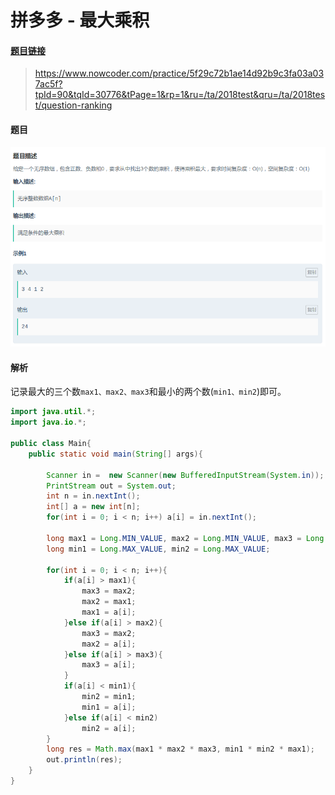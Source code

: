 # 拼多多 - 最大乘积

#### [题目链接](https://www.nowcoder.com/practice/5f29c72b1ae14d92b9c3fa03a037ac5f?tpId=90&tqId=30776&tPage=1&rp=1&ru=/ta/2018test&qru=/ta/2018test/question-ranking)

> https://www.nowcoder.com/practice/5f29c72b1ae14d92b9c3fa03a037ac5f?tpId=90&tqId=30776&tPage=1&rp=1&ru=/ta/2018test&qru=/ta/2018test/question-ranking

#### 题目

![pingduoduo_01.png](images/pingduoduo_01.png)

#### 解析

记录最大的三个数`max1、max2、max3`和最小的两个数(`min1、min2`)即可。

```java
import java.util.*;
import java.io.*;

public class Main{
    public static void main(String[] args){

        Scanner in =  new Scanner(new BufferedInputStream(System.in));
        PrintStream out = System.out;
        int n = in.nextInt();
        int[] a = new int[n];
        for(int i = 0; i < n; i++) a[i] = in.nextInt();

        long max1 = Long.MIN_VALUE, max2 = Long.MIN_VALUE, max3 = Long.MIN_VALUE;
        long min1 = Long.MAX_VALUE, min2 = Long.MAX_VALUE;

        for(int i = 0; i < n; i++){
            if(a[i] > max1){
                max3 = max2;
                max2 = max1;
                max1 = a[i];
            }else if(a[i] > max2){
                max3 = max2;
                max2 = a[i];
            }else if(a[i] > max3){
                max3 = a[i];
            }
            if(a[i] < min1){
                min2 = min1;
                min1 = a[i];
            }else if(a[i] < min2)
                min2 = a[i];
        }
        long res = Math.max(max1 * max2 * max3, min1 * min2 * max1);
        out.println(res);
    }
}
```

